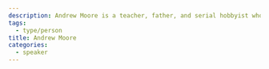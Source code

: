 ```yaml
---
description: Andrew Moore is a teacher, father, and serial hobbyist whose various projects have included music inspired by public transit, architectural t-shirts, and a hip-hop cover band.
tags:
  - type/person
title: Andrew Moore
categories:
  - speaker
---
```


